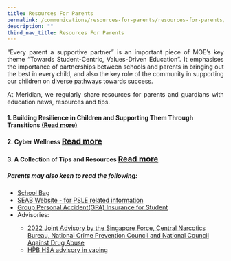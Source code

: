 ```yaml
---
title: Resources For Parents
permalink: /communications/resources-for-parents/resources-for-parents/
description: ""
third_nav_title: Resources For Parents
---
```

<p align = "justify">“Every parent a supportive partner” is an important piece of MOE’s key theme “Towards Student-Centric, Values-Driven Education”. It emphasises the importance of partnerships between schools and parents in bringing out the best in every child, and also the key role of the community in supporting our children on diverse pathways towards success.</p>

<p align = "justify">At Meridian, we regularly share resources for parents and guardians with education news, resources and tips.</p>


<h4>1. Building Resilience in Children and Supporting Them Through Transitions <a href = "https://www.meridianpri.moe.edu.sg/communications/resources-for-parents/children-support/">  (Read more)</a></h4>

<h4>2. Cyber Wellness <font size = "4"><a href = "https://www.meridianpri.moe.edu.sg/communications/resources-for-parents/cyber-wellness/">Read more</a></font></h4>


<h4>3. A Collection of Tips and Resources <font size = "4"><a href = "https://www.meridianpri.moe.edu.sg/communications/resources-for-parents/a-collection-of-tips-and-resources/">Read more</a></font></h4>


<h5>Parents may also keen to read the following:</h5>
<ul>
	<li><a href = "https://www.schoolbag.edu.sg/" target="_blank">School Bag</a></li>
	<li><a href = "https://www.seab.gov.sg/home/#" target = "_blank">SEAB Website - for PSLE related information</a></li>
	<li><a href = "/files/Useful%20Link/Product%20Fact%20Sheet%20Year%202023.pdf" target= "_blank">Group Personal Accident(GPA) Insurance for Student</a></li>
	<li>Advisories:</li>
		<ul class="square">  
		<li><a href = "/files/Communications/Resources%20for%20Parents/Joint%20Advisory%20Year%20End%202022.pdf" target = "_blank">2022 Joint Advisory by the Singapore Force, Central Narcotics Bureau, National Crime Prevention Council and National Council Against Drug Abuse</a></li>  
		<li><a href = "/files/Communications/Resources%20for%20Parents/HPB%20HSA%20advisory%20on%20vaping.pdf" target = "_blank">HPB HSA advisory in vaping</a></li>  
 </ul>
</ul>
